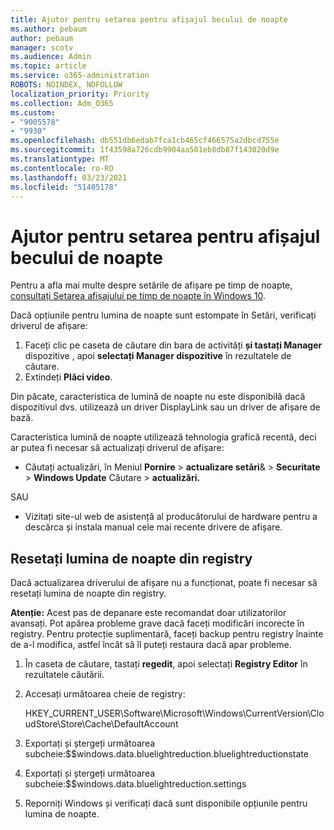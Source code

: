 ```yaml
---
title: Ajutor pentru setarea pentru afișajul becului de noapte
ms.author: pebaum
author: pebaum
manager: scotv
ms.audience: Admin
ms.topic: article
ms.service: o365-administration
ROBOTS: NOINDEX, NOFOLLOW
localization_priority: Priority
ms.collection: Adm_O365
ms.custom:
- "9005578"
- "9930"
ms.openlocfilehash: db551db6edab7fca1cb465cf466575a2dbcd755e
ms.sourcegitcommit: 1f43598a726cdb9904aa501eb8db87f143020d9e
ms.translationtype: MT
ms.contentlocale: ro-RO
ms.lasthandoff: 03/23/2021
ms.locfileid: "51405178"
---
```

# <a name="help-with-the-night-light-display-setting"></a>Ajutor pentru setarea pentru afișajul becului de noapte

Pentru a afla mai multe despre setările de afișare pe timp de noapte, [consultați Setarea afișajului pe timp de noapte în Windows 10](https://support.microsoft.com/windows/set-your-display-for-night-time-in-windows-10-18fe903a-e0a1-8326-4c68-fd23d7aaf136).

Dacă opțiunile pentru lumina de noapte sunt estompate în Setări, verificați driverul de afișare: 

1. Faceți clic pe caseta de căutare din bara de activități **și tastați Manager** dispozitive , apoi **selectați Manager dispozitive** în rezultatele de căutare.
1. Extindeți **Plăci video**. 

Din păcate, caracteristica de lumină de noapte nu este disponibilă dacă dispozitivul dvs. utilizează un driver DisplayLink sau un driver de afișare de bază.

Caracteristica lumină de noapte utilizează tehnologia grafică recentă, deci ar putea fi necesar să actualizați driverul de afișare:  

- Căutați actualizări, în Meniul **Pornire**  >  **actualizare setări**&  >  **Securitate**  >  **Windows Update** Căutare  >  **actualizări.**  

SAU

- Vizitați site-ul web de asistență al producătorului de hardware pentru a descărca și instala manual cele mai recente drivere de afișare.

## <a name="reset-night-light-in-the-registry"></a>Resetați lumina de noapte din registry

Dacă actualizarea driverului de afișare nu a funcționat, poate fi necesar să resetați lumina de noapte din registry.  

**Atenție:** Acest pas de depanare este recomandat doar utilizatorilor avansați. Pot apărea probleme grave dacă faceți modificări incorecte în registry. Pentru protecție suplimentară, faceți backup pentru registry înainte de a-l modifica, astfel încât să îl puteți restaura dacă apar probleme.

1. În caseta de căutare, tastați **regedit**, apoi selectați **Registry Editor** în rezultatele căutării.

1. Accesați următoarea cheie de registry: 

    HKEY_CURRENT_USER\Software\Microsoft\Windows\CurrentVersion\CloudStore\Store\Cache\DefaultAccount

1. Exportați și ștergeți următoarea subcheie:$$windows.data.bluelightreduction.bluelightreductionstate

1. Exportați și ștergeți următoarea subcheie:$$windows.data.bluelightreduction.settings

1. Reporniți Windows și verificați dacă sunt disponibile opțiunile pentru lumina de noapte.


